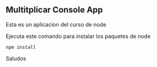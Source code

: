 ## Multitplicar Console App

Esta es un aplicacion del curso de node

Ejecuta este comando para instalar los paquetes de node

```
npm install
```

Saludos